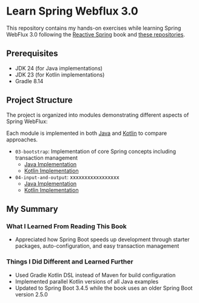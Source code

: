 # Learn Spring Webflux 3.0

This repository contains my hands-on exercises while learning Spring WebFlux 3.0 following the [Reactive Spring](https://leanpub.com/reactive-spring) book and [these repositories](https://github.com/Reactive-Spring-Book).

## Prerequisites
- JDK 24 (for Java implementations)
- JDK 23 (for Kotlin implementations)
- Gradle 8.14

## Project Structure

The project is organized into modules demonstrating different aspects of Spring WebFlux:

Each module is implemented in both [Java](./java) and [Kotlin](./kotlin) to compare approaches.

- `03-bootstrap`: Implementation of core Spring concepts including transaction management
   - [Java Implementation](./java/03-bootstrap)
   - [Kotlin Implementation](./kotlin/03-bootstrap)
- `04-input-and-output`: xxxxxxxxxxxxxxxxx
   - [Java Implementation](./java/04-input-and-output)
   - [Kotlin Implementation](./kotlin/04-input-and-output)

## My Summary

### What I Learned From Reading This Book

- Appreciated how Spring Boot speeds up development through starter packages, auto-configuration, and easy transaction management


### Things I Did Different and Learned Further

- Used Gradle Kotlin DSL instead of Maven for build configuration
- Implemented parallel Kotlin versions of all Java examples
- Updated to Spring Boot 3.4.5 while the book uses an older Spring Boot version 2.5.0

